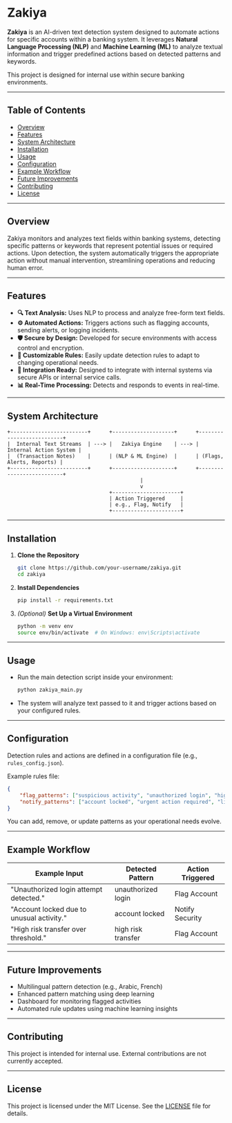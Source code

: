 # Zakiya

**Zakiya** is an AI-driven text detection system designed to automate actions for specific accounts within a banking system. It leverages **Natural Language Processing (NLP)** and **Machine Learning (ML)** to analyze textual information and trigger predefined actions based on detected patterns and keywords.

This project is designed for internal use within secure banking environments.

---

## Table of Contents

* [Overview](#overview)
* [Features](#features)
* [System Architecture](#system-architecture)
* [Installation](#installation)
* [Usage](#usage)
* [Configuration](#configuration)
* [Example Workflow](#example-workflow)
* [Future Improvements](#future-improvements)
* [Contributing](#contributing)
* [License](#license)

---

## Overview

Zakiya monitors and analyzes text fields within banking systems, detecting specific patterns or keywords that represent potential issues or required actions.
Upon detection, the system automatically triggers the appropriate action without manual intervention, streamlining operations and reducing human error.

---

## Features

* **🔍 Text Analysis:** Uses NLP to process and analyze free-form text fields.
* **⚙️ Automated Actions:** Triggers actions such as flagging accounts, sending alerts, or logging incidents.
* **🛡️ Secure by Design:** Developed for secure environments with access control and encryption.
* **🔧 Customizable Rules:** Easily update detection rules to adapt to changing operational needs.
* **🔌 Integration Ready:** Designed to integrate with internal systems via secure APIs or internal service calls.
* **📊 Real-Time Processing:** Detects and responds to events in real-time.

---

## System Architecture

```
+-------------------------+      +--------------------+      +--------------------------+
|  Internal Text Streams  | ---> |   Zakiya Engine    | ---> |   Internal Action System |
|  (Transaction Notes)    |      | (NLP & ML Engine)  |      | (Flags, Alerts, Reports) |
+-------------------------+      +--------------------+      +--------------------------+
                                           |
                                           v
                                 +----------------------+
                                 | Action Triggered     |
                                 | e.g., Flag, Notify   |
                                 +----------------------+
```

---

## Installation

1. **Clone the Repository**

   ```bash
   git clone https://github.com/your-username/zakiya.git
   cd zakiya
   ```

2. **Install Dependencies**

   ```bash
   pip install -r requirements.txt
   ```

3. *(Optional)* **Set Up a Virtual Environment**

   ```bash
   python -m venv env
   source env/bin/activate  # On Windows: env\Scripts\activate
   ```

---

## Usage

* Run the main detection script inside your environment:

  ```bash
  python zakiya_main.py
  ```
* The system will analyze text passed to it and trigger actions based on your configured rules.

---

## Configuration

Detection rules and actions are defined in a configuration file (e.g., `rules_config.json`).

Example rules file:

```json
{
    "flag_patterns": ["suspicious activity", "unauthorized login", "high risk transfer"],
    "notify_patterns": ["account locked", "urgent action required", "limit exceeded"]
}
```

You can add, remove, or update patterns as your operational needs evolve.

---

## Example Workflow

| Example Input                             | Detected Pattern   | Action Triggered |
| ----------------------------------------- | ------------------ | ---------------- |
| "Unauthorized login attempt detected."    | unauthorized login | Flag Account     |
| "Account locked due to unusual activity." | account locked     | Notify Security  |
| "High risk transfer over threshold."      | high risk transfer | Flag Account     |

---

## Future Improvements

* Multilingual pattern detection (e.g., Arabic, French)
* Enhanced pattern matching using deep learning
* Dashboard for monitoring flagged activities
* Automated rule updates using machine learning insights

---

## Contributing

This project is intended for internal use. External contributions are not currently accepted.

---

## License

This project is licensed under the MIT License. See the [LICENSE](LICENSE) file for details.
